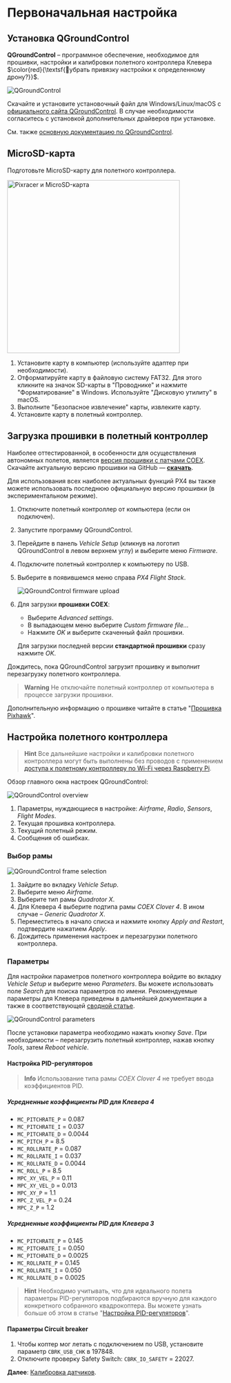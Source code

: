 # Первоначальная настройка

## Установка QGroundControl

**QGroundControl** – программное обеспечение, необходимое для прошивки, настройки и калибровки полетного контроллера Клевера $\color{red}{\textsf{🔴убрать привязку настройки к определенному дрону?}}$.

<img src="../assets/qgc.png" alt="QGroundControl" class="zoom">

Скачайте и установите установочный файл для Windows/Linux/macOS с [официального сайта QGroundControl](http://qgroundcontrol.com/downloads/). В случае необходимости согласитесь с установкой дополнительных драйверов при установке.

См. также [основную документацию по QGroundControl](https://docs.qgroundcontrol.com/en/).

## MicroSD-карта

Подготовьте MicroSD-карту для полетного контроллера.

<img src="../assets/pix-sd.png" alt="Pixracer и MicroSD-карта" class="zoom center" width=400>

1. Установите карту в компьютер (используйте адаптер при необходимости).
2. Отформатируйте карту в файловую систему FAT32. Для этого кликните на значок SD-карты в "Проводнике" и нажмите "Форматирование" в Windows. Используйте "Дисковую утилиту" в macOS.
3. Выполните "Безопасное извлечение" карты, извлеките карту.
4. Установите карту в полетный контроллер.

## Загрузка прошивки в полетный контроллер

Наиболее оттестированной, в особенности для осуществления автономных полетов, является [версия прошивки с патчами COEX](firmware.md). Скачайте актуальную версию прошивки на GitHub — **<a class="latest-firmware v4" href="https://github.com/CopterExpress/Firmware/releases">скачать</a>**.

Для использования всех наиболее актуальных функций PX4 вы также можете использовать последнюю официальную версию прошивки (в экспериментальном режиме).

1. Отключите полетный контроллер от компьютера (если он подключен).
2. Запустите программу QGroundControl.
3. Перейдите в панель *Vehicle Setup* (кликнув на логотип QGroundControl в левом верхнем углу) и выберите меню *Firmware*.
4. Подключите полетный контроллер к компьютеру по USB.
5. Выберите в появившемся меню справа *PX4 Flight Stack*.

   <img src="../assets/qgc-firmware.png" alt="QGroundControl firmware upload" class="zoom">

6. Для загрузки **прошивки COEX**:

   * Выберите *Advanced settings*.
   * В выпадающем меню выберите *Custom firmware file...*
   * Нажмите *OK* и выберите скаченный файл прошивки.

   Для загрузки последней версии **стандартной прошивки** сразу нажмите *OK*.

Дождитесь, пока QGroundControl загрузит прошивку и выполнит перезагрузку полетного контроллера.

> **Warning** Не отключайте полетный контроллер от компьютера в процессе загрузки прошивки.

Дополнительную информацию о прошивке читайте в статье "[Прошивка Pixhawk](firmware.md)".

## Настройка полетного контроллера

> **Hint** Все дальнейшие настройки и калибровки полетного контроллера могут быть выполнены без проводов с применением [доступа к полетному контроллеру по Wi-Fi через Raspberry Pi](gcs_bridge.md).

Обзор главного окна настроек QGroundControl:

<img src="../assets/qgc-requires-setup.png" alt="QGroundControl overview" class="zoom">

1. Параметры, нуждающиеся в настройке: *Airframe*, *Radio*, *Sensors*, *Flight Modes*.
2. Текущая прошивка контроллера.
3. Текущий полетный режим.
4. Сообщения об ошибках.

### Выбор рамы

<img src="../assets/qgc-frame-apply-clover4.png" alt="QGroundControl frame selection" class="zoom">

1. Зайдите во вкладку *Vehicle Setup*.
2. Выберите меню *Airframe*.
3. Выберите тип рамы *Quadrotor X*.
4. Для Клевера 4 выберите подтипа рамы *COEX Clover 4*. В ином случае – *Generic Quadrotor X*.
5. Переместитесь в начало списка и нажмите кнопку *Apply and Restart*, подтвердите нажатием *Apply*.
6. Дождитесь применения настроек и перезагрузки полетного контроллера.

### Параметры

Для настройки параметров полетного контроллера войдите во вкладку *Vehicle Setup* и выберите меню *Parameters*. Вы можете использовать поле *Search* для поиска параметров по имени. Рекомендуемые параметры для Клевера приведены в дальнейшей документации а также в соответствующей [сводной статье](parameters.md).

<img src="../assets/qgc-parameters.png" alt="QGroundControl parameters" class="zoom">

После установки параметра необходимо нажать кнопку *Save*. При необходимости – перезагрузить полетный контроллер, нажав кнопку *Tools*, затем *Reboot vehicle*.

#### Настройка PID-регуляторов

> **Info** Использование типа рамы *COEX Clover 4* не требует ввода коэффициентов PID.

##### Усредненные коэффициенты PID для Клевера 4

* `MC_PITCHRATE_P` = 0.087
* `MC_PITCHRATE_I` = 0.037
* `MC_PITCHRATE_D` = 0.0044
* `MC_PITCH_P` = 8.5
* `MC_ROLLRATE_P` = 0.087
* `MC_ROLLRATE_I` = 0.037
* `MC_ROLLRATE_D` = 0.0044
* `MC_ROLL_P` = 8.5
* `MPC_XY_VEL_P` = 0.11
* `MPC_XY_VEL_D` = 0.013
* `MPC_XY_P` = 1.1
* `MPC_Z_VEL_P` = 0.24
* `MPC_Z_P` = 1.2

##### Усредненные коэффициенты PID для Клевера 3

* `MC_PITCHRATE_P` = 0.145
* `MC_PITCHRATE_I` = 0.050
* `MC_PITCHRATE_D` = 0.0025
* `MC_ROLLRATE_P` = 0.145
* `MC_ROLLRATE_I` = 0.050
* `MC_ROLLRATE_D` = 0.0025

> **Hint** Необходимо учитывать, что для идеального полета параметры PID-регуляторов подбираются вручную для каждого конкретного собранного квадрокоптера. Вы можете узнать больше об этом в статье "[Настройка PID-регуляторов](pid_tuning.md)".

#### Параметры Circuit breaker

1. Чтобы коптер мог летать с подключением по USB, установите параметр `CBRK_USB_CHK` в 197848.
2. Отключите проверку Safety Switch: `CBRK_IO_SAFETY` = 22027.

**Далее**: [Калибровка датчиков](calibration.md).
